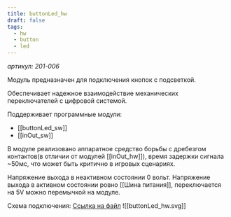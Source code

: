 ```yaml
---
title: buttonLed_hw
draft: false
tags:
  - hw
  - button
  - led
---
```

*артикул: 201-006*

Модуль предназначен для подключения кнопок с подсветкой. 

Обеспечивает надежное взаимодействие механических переключателей с цифровой системой.

Поддерживает программные модули:
- [[buttonLed_sw]]
- [[inOut_sw]]



В модуле реализовано аппаратное средство борьбы с дребезгом контактов(в отличии от модулей [[inOut_hw]]), время задержки сигнала ~50мс, что может быть критично в игровых сценариях.

Напряжение выхода в неактивном состоянии 0 вольт.
Напряжение выхода в активном состоянии ровно [[Шина питания]], переключается на 5V  можно перемычкой на модуле.

Схема подключения:
[Ссылка на файл](obsidian://open?vault=mbWiki&file=content%2F%D0%90%D0%BF%D0%BF%D0%B0%D1%80%D0%B0%D1%82%D0%BD%D1%8B%D0%B5%20%D0%BC%D0%BE%D0%B4%D1%83%D0%BB%D0%B8%2FbuttonLed_hw%2FbuttonLed_hw.svg)
![[buttonLed_hw.svg]] 

 